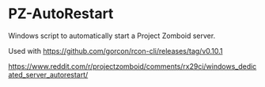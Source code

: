 # PZ-AutoRestart
Windows script to automatically start a Project Zomboid server. 

Used with  https://github.com/gorcon/rcon-cli/releases/tag/v0.10.1

https://www.reddit.com/r/projectzomboid/comments/rx29ci/windows_dedicated_server_autorestart/

